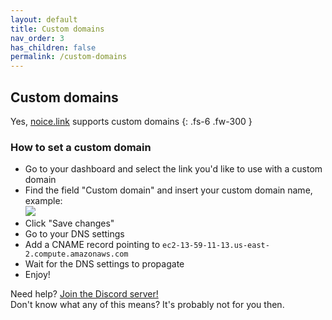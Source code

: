 ```yaml
---
layout: default
title: Custom domains
nav_order: 3
has_children: false
permalink: /custom-domains
---
```


## Custom domains
Yes, [noice.link](https://noice.link) supports custom domains
{: .fs-6 .fw-300 }

### How to set a custom domain
- Go to your dashboard and select the link you'd like to use with a custom domain
- Find the field "Custom domain" and insert your custom domain name, example:\
![](https://ur-mom.is-ne.at/rq3Cch.png)
- Click "Save changes"
- Go to your DNS settings
- Add a CNAME record pointing to `ec2-13-59-11-13.us-east-2.compute.amazonaws.com`
- Wait for the DNS settings to propagate
- Enjoy!

Need help? [Join the Discord server!](https://noice.link/discord)\
Don't know what any of this means? It's probably not for you then.